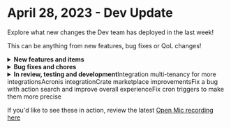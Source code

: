 # April 28, 2023 - Dev Update

Explore what new changes the Dev team has deployed in the last week!

This can be anything from new features, bug fixes or QoL changes!

<details>

<summary><strong>New features and items</strong></summary>

* Integration multi-tenancy for Halo, Duo, SentinelOne, and OpenAI
* Added functionality to use multi-tenancy org mapping on triggers and actions
* Updated ConnectSecure/CyberCNS branding

</details>

<details>

<summary><strong>Bug fixes and chores</strong></summary>

* Fixed a bug where tags could not be applied to organizations
* Fixed a bug where users could not share or save Jinja live editor
* Fixed Auvik response pagination
* Fixed a bug where UI was not rendering and JSON was showing
* Fixed CyberCNS Agent Type query parameter for Get Agent action
* Fixed Attribute Error thrown when using task level integration overrides
* Fixed an issue when tenants have an invalid NSM for SonicWall NSM integration
* Fixed user object recoveryEmail property to use ‘address’ instead of ‘name’
* Ensure connections to Redis are cleaned up to fix intermittent connection errors

</details>

<details>

<summary><strong>In review, testing and development</strong>Integration multi-tenancy for more integrationsAcronis integrationCrate marketplace improvementsFix a bug with action search and improve overall experienceFix cron triggers to make them more precise</summary>



</details>

If you'd like to see these in action, review the latest [Open Mic recording here](../roc-open-mics/2023-roc-open-mics/april-28th-2023-tools-and-techniques-for-streamlining-workflows-and-building-relationships.md)

